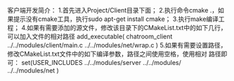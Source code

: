 客户端开发简介：
1.首先进入Project/Client目录下面；
2.执行命令cmake .，如果提示没有cmake工具，执行sudo apt-get install cmake；
3.执行make编译工程；
4.如果有需要添加的源文件，修改该目录下的CMakeList.txt中的如下几行，可以加入文件的相对路径
add_executable(
				chatroom_client 
				../../modules/client/main.c
				../../modules/net/wrap.c
			  )
5.如果有需要设置路径，修改CMakeList.txt文件中的如下编译参数，路径之间使用空格，使用相对
路径即可：
set(USER_INCLUDES ../../modules/server ../../modules/ ../../modules/net )
